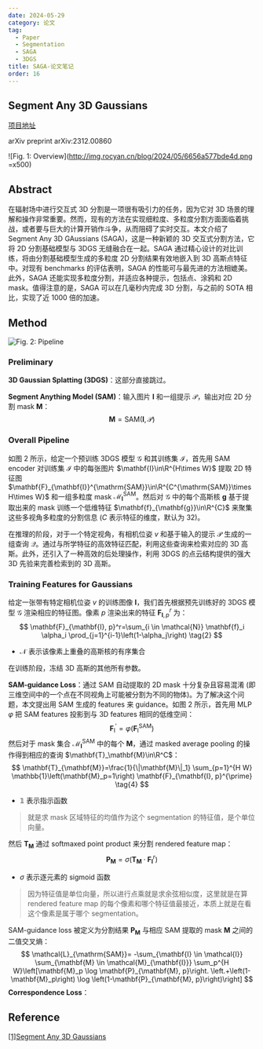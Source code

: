 ```yaml
---
date: 2024-05-29
category: 论文
tag:
  - Paper
  - Segmentation
  - SAGA
  - 3DGS
title: SAGA-论文笔记
order: 16
---
```


## Segment Any 3D Gaussians

[项目地址](https://jumpat.github.io/SAGA/)

arXiv preprint arXiv:2312.00860

![Fig. 1: Overview](http://img.rocyan.cn/blog/2024/05/6656a577bde4d.png =x500)

## Abstract

在辐射场中进行交互式 3D 分割是一项很有吸引力的任务，因为它对 3D 场景的理解和操作非常重要。然而，现有的方法在实现细粒度、多粒度分割方面面临着挑战，或者要与巨大的计算开销作斗争，从而阻碍了实时交互。本文介绍了 Segment Any 3D GAussians (SAGA)，这是一种新颖的 3D 交互式分割方法，它将 2D 分割基础模型与 3DGS 无缝融合在一起。SAGA 通过精心设计的对比训练，将由分割基础模型生成的多粒度 2D 分割结果有效地嵌入到 3D 高斯点特征中。对现有 benchmarks 的评估表明，SAGA 的性能可与最先进的方法相媲美。此外，SAGA 还能实现多粒度分割，并适应各种提示，包括点、涂鸦和 2D mask。值得注意的是，SAGA 可以在几毫秒内完成 3D 分割，与之前的 SOTA 相比，实现了近 1000 倍的加速。

## Method

![Fig. 2: Pipeline](http://img.rocyan.cn/blog/2024/05/6656d9a34ae97.png)

### Preliminary

**3D Gaussian Splatting (3DGS)**：这部分直接跳过。

**Segment Anything Model (SAM)**：输入图片 $\mathbf{I}$ 和一组提示 $\mathcal{P}$，输出对应 2D 分割 mask $\mathbf{M}$：
$$
\mathbf{M}=\mathrm{SAM}(\mathbf{I},\mathcal{P})
\tag{1}
$$

### Overall Pipeline

如图 2 所示，给定一个预训练 3DGS 模型 $\mathcal{G}$ 和其训练集 $\mathcal{I}$，首先用 SAM encoder 对训练集 $\mathcal{I}$ 中的每张图片 $\mathbf{I}\in\R^{H\times W}$ 提取 2D 特征图 $\mathbf{F}_{\mathbf{I}}^{\mathrm{SAM}}\in\R^{C^{\mathrm{SAM}}\times H\times W}$ 和一组多粒度 mask $\mathcal{M}^{\mathrm{SAM}}_{\mathbf{I}}$。然后对 $\mathcal{G}$ 中的每个高斯核 $\mathbf{g}$ 基于提取出来的 mask 训练一个低维特征 $\mathbf{f}_{\mathbf{g}}\in\R^{C}$ 来聚集这些多视角多粒度的分割信息 ($C$ 表示特征的维度，默认为 32)。

在推理的阶段，对于一个特定视角，有相机位姿 $v$ 和基于输入的提示 $\mathcal{P}$ 生成的一组查询 $\mathcal{Q}$。通过与所学特征的高效特征匹配，利用这些查询来检索对应的 3D 高斯。此外，还引入了一种高效的后处理操作，利用 3DGS 的点云结构提供的强大 3D 先验来完善检索到的 3D 高斯。

### Training Features for Gaussians

给定一张带有特定相机位姿 $v$ 的训练图像 $\mathbf{I}$，我们首先根据预先训练好的 3DGS 模型 $\mathcal{G}$ 渲染相应的特征图。像素 $p$ 渲染出来的特征 $\mathbf{F}^r_{\mathbf{I},p}$ 为：
$$
\mathbf{F}_{\mathbf{I}, p}^r=\sum_{i \in \mathcal{N}} \mathbf{f}_i \alpha_i \prod_{j=1}^{i-1}\left(1-\alpha_j\right)
\tag{2}
$$

- $\mathcal{N}$ 表示该像素上重叠的高斯核的有序集合

在训练阶段，冻结 3D 高斯的其他所有参数。

**SAM-guidance Loss**：通过 SAM 自动提取的 2D mask 十分复杂且容易混淆 (即三维空间中的一个点在不同视角上可能被分割为不同的物体)。为了解决这个问题，本文提出用 SAM 生成的 features 来 guidance。如图 2 所示，首先用 MLP $\varphi$ 把 SAM features 投影到与 3D features 相同的低维空间：
$$
\mathbf{F}_{\mathrm{I}}^{\prime}=\varphi\left(\mathbf{F}_{\mathrm{I}}^{\mathrm{SAM}}\right) 
\tag{3}
$$
然后对于 mask 集合 $\mathcal{M}^{\mathrm{SAM}}_{\mathbf{I}}$ 中的每个 $\mathbf{M}$，通过 masked average pooling 的操作得到相应的查询 $\mathbf{T}_\mathbf{M}\in\R^C$：
$$
\mathbf{T}_{\mathbf{M}}=\frac{1}{\|\mathbf{M}\|_1} \sum_{p=1}^{H W} \mathbb{1}\left(\mathbf{M}_p=1\right) \mathbf{F}_{\mathbf{I}, p}^{\prime}
\tag{4}
$$

- $\mathbb{1}$​ 表示指示函数

> 就是求 mask 区域特征的均值作为这个 segmentation 的特征值，是个单位向量。

然后 $\mathbf{T}_\mathbf{M}$ 通过 softmaxed point product 来分割 rendered feature map：
$$
\mathbf{P}_\mathbf{M}=\sigma(\mathbf{T}_\mathbf{M}\cdot\mathbf{F}_\mathbf{I}^r)
\tag{5}
$$

- $\sigma$​ 表示逐元素的 sigmoid 函数

> 因为特征值是单位向量，所以进行点乘就是求余弦相似度，这里就是在算 rendered feature map 的每个像素和哪个特征值最接近，本质上就是在看这个像素是属于哪个 segmentation。

SAM-guidance loss 被定义为分割结果 $\mathbf{P}_\mathbf{M}$ 与相应 SAM 提取的 mask $\mathbf{M}$ 之间的二值交叉熵：
$$
\mathcal{L}_{\mathrm{SAM}}=  -\sum_{\mathbf{I} \in \mathcal{I}} \sum_{\mathbf{M} \in \mathcal{M}_{\mathbf{I}}} \sum_p^{H W}\left[\mathbf{M}_p \log \mathbf{P}_{\mathbf{M}, p}\right. 
 \left.+\left(1-\mathbf{M}_p\right) \log \left(1-\mathbf{P}_{\mathbf{M}, p}\right)\right]
$$
**Correspondence Loss**：

## Reference

[[1]Segment Any 3D Gaussians](https://arxiv.org/abs/2312.00860)